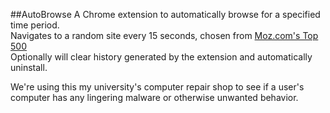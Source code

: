 ##AutoBrowse
A Chrome extension to automatically browse for a specified time period.  
Navigates to a random site every 15 seconds, chosen from [Moz.com's Top 500](http://moz.com/top500)  
Optionally will clear history generated by the extension and automatically uninstall.

We're using this my university's computer repair shop to see if a user's computer has any lingering malware or otherwise unwanted behavior.